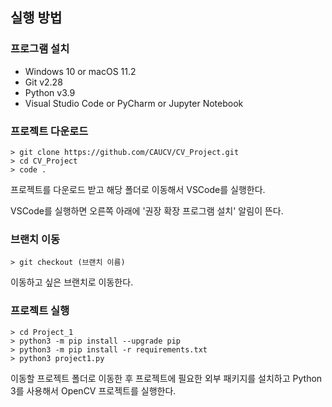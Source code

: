 ## 실행 방법

### 프로그램 설치

- Windows 10 or macOS 11.2
- Git v2.28
- Python v3.9
- Visual Studio Code or PyCharm or Jupyter Notebook

### 프로젝트 다운로드

```shell
> git clone https://github.com/CAUCV/CV_Project.git
> cd CV_Project
> code .
```

프로젝트를 다운로드 받고 해당 폴더로 이동해서 VSCode를 실행한다.

VSCode를 실행하면 오른쪽 아래에 '권장 확장 프로그램 설치' 알림이 뜬다.

### 브랜치 이동

```shell
> git checkout (브랜치 이름)
```

이동하고 싶은 브랜치로 이동한다.

### 프로젝트 실행

```shell
> cd Project_1
> python3 -m pip install --upgrade pip
> python3 -m pip install -r requirements.txt
> python3 project1.py
```

이동할 프로젝트 폴더로 이동한 후 프로젝트에 필요한 외부 패키지를 설치하고 Python 3를 사용해서 OpenCV 프로젝트를 실행한다.
